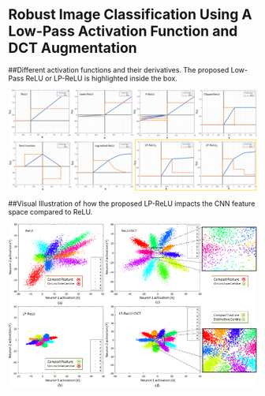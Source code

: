 # Robust Image Classification Using A Low-Pass Activation Function and DCT Augmentation
##Different activation functions and their derivatives. The proposed Low-Pass ReLU or LP-ReLU is highlighted inside the box.
<p align="center">
  <img src="./Images/AFs2.png" width="700" title="Activation Functions">
</p>
##Visual Illustration of how the proposed LP-ReLU impacts the CNN feature space compared to ReLU.
<p align="center">
  <img src="./Images/main_1.png" width="700" title="Activation Functions">
</p>

